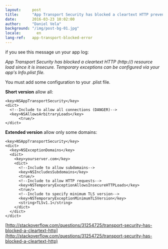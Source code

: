 ```yaml
---
layout:     post
title:      "App Transport Security has blocked a cleartext HTTP prevent http queries to success"
date:       2016-03-23 10:02:00
author:     "Daniel Vela"
background: "/img/post-bg-01.jpg"
locale:       en
lang-ref:   app-transport-blocked-error
---
```


if you see this message un your app log:     
   
*App Transport Security has blocked a cleartext HTTP (http://) resource load since it is insecure. Temporary exceptions can be configured via your app's Info.plist file.*

You must add some configuration to your <project>.plist file.    

**Short version** allow all:      

	<key>NSAppTransportSecurity</key>
	<dict>
	  <!--Include to allow all connections (DANGER)-->
	  <key>NSAllowsArbitraryLoads</key>
	      <true/>
	</dict>	

**Extended version** allow only some domains:    

	<key>NSAppTransportSecurity</key>
	<dict>
	  <key>NSExceptionDomains</key>
	  <dict>
	    <key>yourserver.com</key>
	    <dict>
	      <!--Include to allow subdomains-->
	      <key>NSIncludesSubdomains</key>
	      <true/>
	      <!--Include to allow HTTP requests-->
	      <key>NSTemporaryExceptionAllowsInsecureHTTPLoads</key>
	      <true/>
	      <!--Include to specify minimum TLS version-->
	      <key>NSTemporaryExceptionMinimumTLSVersion</key>
	      <string>TLSv1.1</string>
	    </dict>
	  </dict>
	</dict>

[http://stackoverflow.com/questions/31254725/transport-security-has-blocked-a-cleartext-http](http://stackoverflow.com/questions/31254725/transport-security-has-blocked-a-cleartext-http)